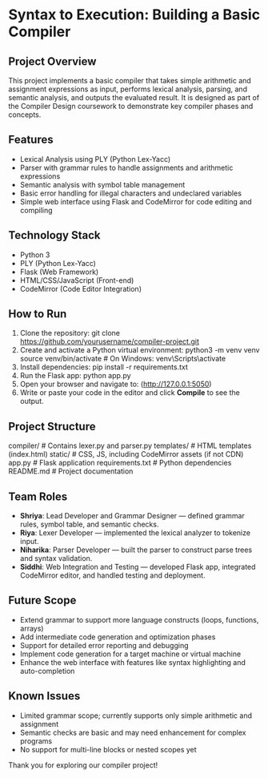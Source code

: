 # Syntax to Execution: Building a Basic Compiler

## Project Overview
This project implements a basic compiler that takes simple arithmetic and assignment expressions as input, performs lexical analysis, parsing, and semantic analysis, and outputs the evaluated result. It is designed as part of the Compiler Design coursework to demonstrate key compiler phases and concepts.

## Features
- Lexical Analysis using PLY (Python Lex-Yacc)
- Parser with grammar rules to handle assignments and arithmetic expressions
- Semantic analysis with symbol table management
- Basic error handling for illegal characters and undeclared variables
- Simple web interface using Flask and CodeMirror for code editing and compiling

## Technology Stack
- Python 3
- PLY (Python Lex-Yacc)
- Flask (Web Framework)
- HTML/CSS/JavaScript (Front-end)
- CodeMirror (Code Editor Integration)

## How to Run
1. Clone the repository:
git clone https://github.com/yourusername/compiler-project.git
2. Create and activate a Python virtual environment:
python3 -m venv venv
source venv/bin/activate # On Windows: venv\Scripts\activate
3. Install dependencies:
pip install -r requirements.txt
4. Run the Flask app:
python app.py
5. Open your browser and navigate to:
(http://127.0.0.1:5050)
6. Write or paste your code in the editor and click **Compile** to see the output.

## Project Structure
compiler/ # Contains lexer.py and parser.py
templates/ # HTML templates (index.html)
static/ # CSS, JS, including CodeMirror assets (if not CDN)
app.py # Flask application
requirements.txt # Python dependencies
README.md # Project documentation

## Team Roles
- **Shriya**: Lead Developer and Grammar Designer — defined grammar rules, symbol table, and semantic checks.
- **Riya**: Lexer Developer — implemented the lexical analyzer to tokenize input.
- **Niharika**: Parser Developer — built the parser to construct parse trees and syntax validation.
- **Siddhi**: Web Integration and Testing — developed Flask app, integrated CodeMirror editor, and handled testing and deployment.

## Future Scope
- Extend grammar to support more language constructs (loops, functions, arrays)
- Add intermediate code generation and optimization phases
- Support for detailed error reporting and debugging
- Implement code generation for a target machine or virtual machine
- Enhance the web interface with features like syntax highlighting and auto-completion

## Known Issues
- Limited grammar scope; currently supports only simple arithmetic and assignment
- Semantic checks are basic and may need enhancement for complex programs
- No support for multi-line blocks or nested scopes yet


Thank you for exploring our compiler project!
